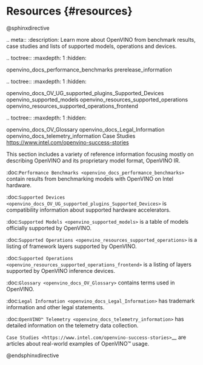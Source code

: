 # Resources {#resources}


@sphinxdirective

.. meta::
   :description: Learn more about OpenVINO from benchmark results, case studies 
                 and lists of supported models, operations and devices.

.. toctree::
   :maxdepth: 1
   :hidden:

   openvino_docs_performance_benchmarks
   prerelease_information

.. toctree::
   :maxdepth: 1
   :hidden:

   openvino_docs_OV_UG_supported_plugins_Supported_Devices
   openvino_supported_models
   openvino_resources_supported_operations
   openvino_resources_supported_operations_frontend

.. toctree::
   :maxdepth: 1
   :hidden:

   openvino_docs_OV_Glossary
   openvino_docs_Legal_Information
   openvino_docs_telemetry_information
   Case Studies <https://www.intel.com/openvino-success-stories>


This section includes a variety of reference information focusing mostly on describing OpenVINO 
and its proprietary model format, OpenVINO IR.

:doc:`Performance Benchmarks <openvino_docs_performance_benchmarks>` contain results from benchmarking models with OpenVINO on Intel hardware.

:doc:`Supported Devices <openvino_docs_OV_UG_supported_plugins_Supported_Devices>` is compatibility information about supported hardware accelerators.

:doc:`Supported Models <openvino_supported_models>` is a table of models officially supported by OpenVINO.

:doc:`Supported Operations <openvino_resources_supported_operations>` is a listing of framework layers supported by OpenVINO. 

:doc:`Supported Operations <openvino_resources_supported_operations_frontend>` is a listing of layers supported by OpenVINO inference devices.

:doc:`Glossary <openvino_docs_OV_Glossary>` contains terms used in OpenVINO.

:doc:`Legal Information <openvino_docs_Legal_Information>` has trademark information and other legal statements.

:doc:`OpenVINO™ Telemetry <openvino_docs_telemetry_information>` has detailed information on the telemetry data collection. 

`Case Studies <https://www.intel.com/openvino-success-stories>`__ are articles about real-world examples of OpenVINO™ usage.


@endsphinxdirective


